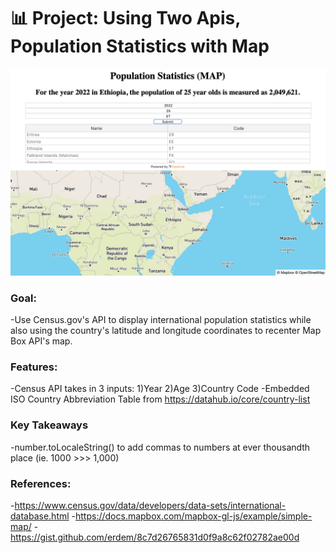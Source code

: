 # 📊 Project: Using Two Apis, Population Statistics with Map

![Preview](/img/preview.png)

### Goal:

-Use Census.gov's API to display international population statistics while also using the country's latitude and longitude coordinates to recenter Map Box API's map.



### Features:

-Census API takes in 3 inputs: 1)Year 2)Age 3)Country Code
-Embedded ISO Country Abbreviation Table from https://datahub.io/core/country-list


### Key Takeaways

-number.toLocaleString() to add commas to numbers at ever thousandth place (ie. 1000 >>> 1,000)

### References:

-https://www.census.gov/data/developers/data-sets/international-database.html
-https://docs.mapbox.com/mapbox-gl-js/example/simple-map/
-https://gist.github.com/erdem/8c7d26765831d0f9a8c62f02782ae00d
